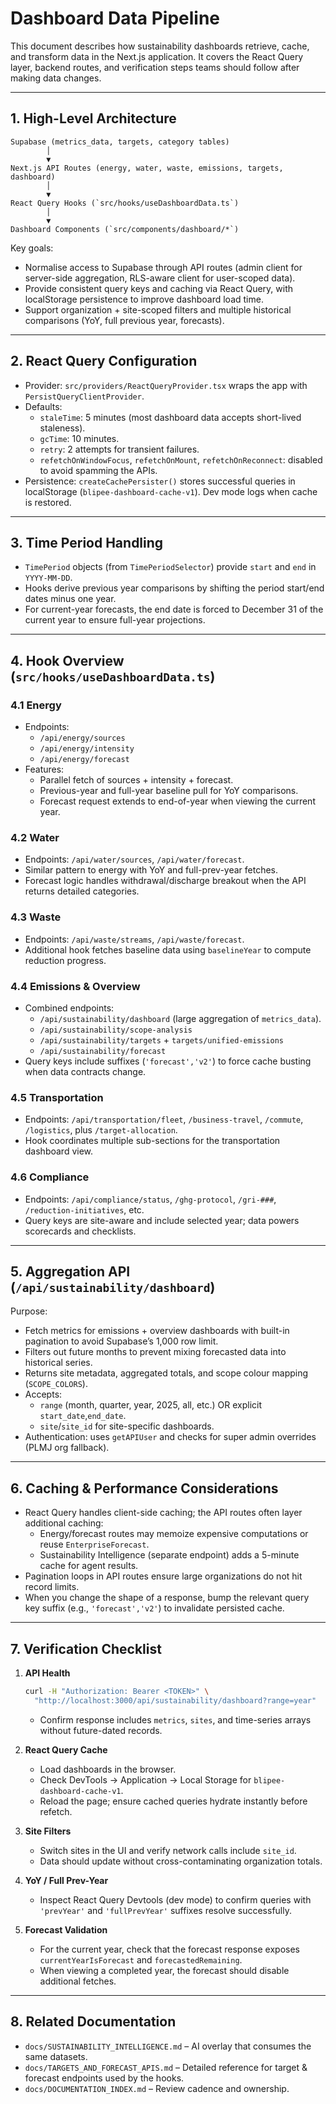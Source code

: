 # Dashboard Data Pipeline

This document describes how sustainability dashboards retrieve, cache, and transform data in the Next.js application. It covers the React Query layer, backend routes, and verification steps teams should follow after making data changes.

---

## 1. High-Level Architecture

```
Supabase (metrics_data, targets, category tables)
        │
        ▼
Next.js API Routes (energy, water, waste, emissions, targets, dashboard)
        │
        ▼
React Query Hooks (`src/hooks/useDashboardData.ts`)
        │
        ▼
Dashboard Components (`src/components/dashboard/*`)
```

Key goals:

- Normalise access to Supabase through API routes (admin client for server-side aggregation, RLS-aware client for user-scoped data).  
- Provide consistent query keys and caching via React Query, with localStorage persistence to improve dashboard load time.  
- Support organization + site-scoped filters and multiple historical comparisons (YoY, full previous year, forecasts).

---

## 2. React Query Configuration

- Provider: `src/providers/ReactQueryProvider.tsx` wraps the app with `PersistQueryClientProvider`.  
- Defaults:
  - `staleTime`: 5 minutes (most dashboard data accepts short-lived staleness).  
  - `gcTime`: 10 minutes.  
  - `retry`: 2 attempts for transient failures.  
  - `refetchOnWindowFocus`, `refetchOnMount`, `refetchOnReconnect`: disabled to avoid spamming the APIs.
- Persistence: `createCachePersister()` stores successful queries in localStorage (`blipee-dashboard-cache-v1`). Dev mode logs when cache is restored.

---

## 3. Time Period Handling

- `TimePeriod` objects (from `TimePeriodSelector`) provide `start` and `end` in `YYYY-MM-DD`.  
- Hooks derive previous year comparisons by shifting the period start/end dates minus one year.  
- For current-year forecasts, the end date is forced to December 31 of the current year to ensure full-year projections.

---

## 4. Hook Overview (`src/hooks/useDashboardData.ts`)

### 4.1 Energy

- Endpoints:  
  - `/api/energy/sources`  
  - `/api/energy/intensity`  
  - `/api/energy/forecast`
- Features:  
  - Parallel fetch of sources + intensity + forecast.  
  - Previous-year and full-year baseline pull for YoY comparisons.  
  - Forecast request extends to end-of-year when viewing the current year.

### 4.2 Water

- Endpoints: `/api/water/sources`, `/api/water/forecast`.  
- Similar pattern to energy with YoY and full-prev-year fetches.  
- Forecast logic handles withdrawal/discharge breakout when the API returns detailed categories.

### 4.3 Waste

- Endpoints: `/api/waste/streams`, `/api/waste/forecast`.  
- Additional hook fetches baseline data using `baselineYear` to compute reduction progress.

### 4.4 Emissions & Overview

- Combined endpoints:  
  - `/api/sustainability/dashboard` (large aggregation of `metrics_data`).  
  - `/api/sustainability/scope-analysis`  
  - `/api/sustainability/targets` + `targets/unified-emissions`  
  - `/api/sustainability/forecast`
- Query keys include suffixes (`'forecast','v2'`) to force cache busting when data contracts change.

### 4.5 Transportation

- Endpoints: `/api/transportation/fleet`, `/business-travel`, `/commute`, `/logistics`, plus `/target-allocation`.  
- Hook coordinates multiple sub-sections for the transportation dashboard view.

### 4.6 Compliance

- Endpoints: `/api/compliance/status`, `/ghg-protocol`, `/gri-###`, `/reduction-initiatives`, etc.  
- Query keys are site-aware and include selected year; data powers scorecards and checklists.

---

## 5. Aggregation API (`/api/sustainability/dashboard`)

Purpose:

- Fetch metrics for emissions + overview dashboards with built-in pagination to avoid Supabase’s 1,000 row limit.  
- Filters out future months to prevent mixing forecasted data into historical series.  
- Returns site metadata, aggregated totals, and scope colour mapping (`SCOPE_COLORS`).  
- Accepts:
  - `range` (month, quarter, year, 2025, all, etc.) OR explicit `start_date`,`end_date`.  
  - `site`/`site_id` for site-specific dashboards.  
- Authentication: uses `getAPIUser` and checks for super admin overrides (PLMJ org fallback).

---

## 6. Caching & Performance Considerations

- React Query handles client-side caching; the API routes often layer additional caching:
  - Energy/forecast routes may memoize expensive computations or reuse `EnterpriseForecast`.  
  - Sustainability Intelligence (separate endpoint) adds a 5-minute cache for agent results.  
- Pagination loops in API routes ensure large organizations do not hit record limits.  
- When you change the shape of a response, bump the relevant query key suffix (e.g., `'forecast','v2'`) to invalidate persisted cache.

---

## 7. Verification Checklist

1. **API Health**
   ```bash
   curl -H "Authorization: Bearer <TOKEN>" \
     "http://localhost:3000/api/sustainability/dashboard?range=year"
   ```
   - Confirm response includes `metrics`, `sites`, and time-series arrays without future-dated records.

2. **React Query Cache**
   - Load dashboards in the browser.  
   - Check DevTools → Application → Local Storage for `blipee-dashboard-cache-v1`.  
   - Reload the page; ensure cached queries hydrate instantly before refetch.

3. **Site Filters**
   - Switch sites in the UI and verify network calls include `site_id`.  
   - Data should update without cross-contaminating organization totals.

4. **YoY / Full Prev-Year**
   - Inspect React Query Devtools (dev mode) to confirm queries with `'prevYear'` and `'fullPrevYear'` suffixes resolve successfully.

5. **Forecast Validation**
   - For the current year, check that the forecast response exposes `currentYearIsForecast` and `forecastedRemaining`.  
   - When viewing a completed year, the forecast should disable additional fetches.

---

## 8. Related Documentation

- `docs/SUSTAINABILITY_INTELLIGENCE.md` – AI overlay that consumes the same datasets.  
- `docs/TARGETS_AND_FORECAST_APIS.md` – Detailed reference for target & forecast endpoints used by the hooks.  
- `docs/DOCUMENTATION_INDEX.md` – Review cadence and ownership.

